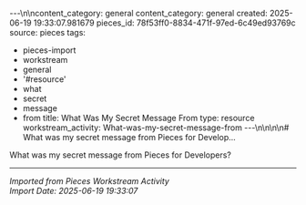 ---\n\ncontent_category: general
content_category: general
created: 2025-06-19 19:33:07.981679
pieces_id: 78f53ff0-8834-471f-97ed-6c49ed93769c
source: pieces
tags:
- pieces-import
- workstream
- general
- '#resource'
- what
- secret
- message
- from
title: What Was My Secret Message From
type: resource
workstream_activity: What-was-my-secret-message-from
---\n\n\n\n# What was my secret message from Pieces for Develop...

What was my secret message from Pieces for Developers?

---
*Imported from Pieces Workstream Activity*  
*Import Date: 2025-06-19 19:33:07*